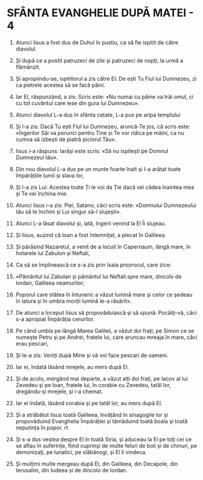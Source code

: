 # SFÂNTA EVANGHELIE DUPĂ MATEI - 4

<!-- CAP. 4 Iisus este ispitit de diavolul. Începutul propovăduirii Lui. El cheamă pe cei dintâi ucenici la apostolat și vindecă tot felul de bolnavi. -->

1. Atunci Iisus a fost dus de Duhul în pustiu, ca să fie ispitit de către diavolul.

2. Și după ce a postit patruzeci de zile și patruzeci de nopți, la urmă a flămânzit.

3. Și apropiindu-se, ispititorul a zis către El: De ești Tu Fiul lui Dumnezeu, zi ca pietrele acestea să se facă pâini.

4. Iar El, răspunzând, a zis: Scris este: «Nu numai cu pâine va trăi omul, ci cu tot cuvântul care iese din gura lui Dumnezeu».

5. Atunci diavolul L-a dus în sfânta cetate, L-a pus pe aripa templului

6. Și I-a zis: Dacă Tu ești Fiul lui Dumnezeu, aruncă-Te jos, că scris este: «Îngerilor Săi va porunci pentru Tine și Te vor ridica pe mâini, ca nu cumva să izbești de piatră piciorul Tău».

7. Iisus i-a răspuns: Iarăși este scris: «Să nu ispitești pe Domnul Dumnezeul tău».

8. Din nou diavolul L-a dus pe un munte foarte înalt și I-a arătat toate împărățiile lumii și slava lor,

9. Și I-a zis Lui: Acestea toate Ți le voi da Ție dacă vei cădea înaintea mea și Te vei închina mie.

10. Atunci Iisus i-a zis: Piei, Satano, căci scris este: «Domnului Dumnezeului tău să te închini și Lui singur să-I slujești».

11. Atunci L-a lăsat diavolul și, iată, îngerii venind la El Îi slujeau.

12. Și Iisus, auzind că Ioan a fost întemnițat, a plecat în Galileea.

13. Și părăsind Nazaretul, a venit de a locuit în Capernaum, lângă mare, în hotarele lui Zabulon și Neftali,

14. Ca să se împlinească ce s-a zis prin Isaia proorocul, care zice:

15. «Pământul lui Zabulan și pământul lui Neftali spre mare, dincolo de Iordan, Galileea neamurilor;

16. Poporul care stătea în întuneric a văzut lumină mare și celor ce ședeau în latura și în umbra morții lumină le-a răsărit».

17. De atunci a început Iisus să propovăduiască și să spună: Pocăiți-vă, căci s-a apropiat Împărăția cerurilor.

18. Pe când umbla pe lângă Marea Galileii, a văzut doi frați, pe Simon ce se numește Petru și pe Andrei, fratele lui, care aruncau mreaja în mare, căci erau pescari,

19. Și le-a zis: Veniți după Mine și vă voi face pescari de oameni.

20. Iar ei, îndată lăsând mrejele, au mers după El.

21. Și de acolo, mergând mai departe, a văzut alți doi frați, pe Iacov al lui Zevedeu și pe Ioan, fratele lui, în corabie cu Zevedeu, tatăl lor, dregându-și mrejele, și i-a chemat.

22. Iar ei îndată, lăsând corabia și pe tatăl lor, au mers după El.

23. Și a străbătut Iisus toată Galileea, învățând în sinagogile lor și propovăduind Evanghelia Împărăției și tămăduind toată boala și toată neputința în popor. rt

24. Și s-a dus vestea despre El în toată Siria, și aduceau la El pe toți cei ce se aflau în suferințe, fiind cuprinși de multe feluri de boli și de chinuri, pe demonizați, pe lunatici, pe slăbănogi, și El îi vindeca.

25. Și mulțimi multe mergeau după El, din Galileea, din Decapole, din Ierusalim, din Iudeea și de dincolo de Iordan.
